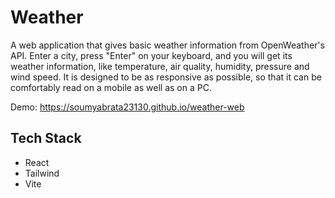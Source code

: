 # Weather

A web application that gives basic weather information from OpenWeather's API. Enter a city, press "Enter" on your keyboard, and you will get its weather information, like temperature, air quality, humidity, pressure and wind speed. It is designed to be as responsive as possible, so that it can be comfortably read on a mobile as well as on a PC.

Demo: https://soumyabrata23130.github.io/weather-web

## Tech Stack
- React
- Tailwind
- Vite
